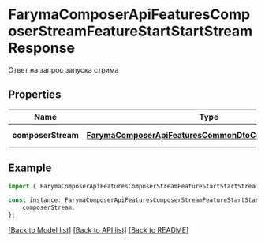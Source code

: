 # FarymaComposerApiFeaturesComposerStreamFeatureStartStartStreamResponse

Ответ на запрос запуска стрима

## Properties

Name | Type | Description | Notes
------------ | ------------- | ------------- | -------------
**composerStream** | [**FarymaComposerApiFeaturesCommonDtoComposerStreamDto**](FarymaComposerApiFeaturesCommonDtoComposerStreamDto.md) | Стрим композитора | [default to undefined]

## Example

```typescript
import { FarymaComposerApiFeaturesComposerStreamFeatureStartStartStreamResponse } from './api';

const instance: FarymaComposerApiFeaturesComposerStreamFeatureStartStartStreamResponse = {
    composerStream,
};
```

[[Back to Model list]](../README.md#documentation-for-models) [[Back to API list]](../README.md#documentation-for-api-endpoints) [[Back to README]](../README.md)
